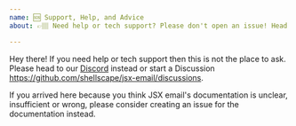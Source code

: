 ```yaml
---
name: 🆘 Support, Help, and Advice
about: 👉🏽 Need help or tech support? Please don't open an issue! Head to https://discord.gg/E9ZGqYRZ or start a Discussion https://github.com/shellscape/jsx-email/discussions

---
```


Hey there! If you need help or tech support then this is not the place to
ask. Please head to our [Discord](https://discord.gg/E9ZGqYRZ)
instead or start a Discussion https://github.com/shellscape/jsx-email/discussions.

If you arrived here because you think JSX email's documentation is unclear,
insufficient or wrong, please consider creating an issue for the documentation
instead.
